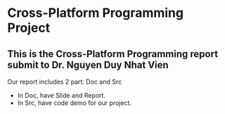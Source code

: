 # Cross-Platform Programming Project

## This is the Cross-Platform Programming report submit to Dr. Nguyen Duy Nhat Vien
Our report includes 2 part: Doc and Src
- In Doc, have Slide and Report.
- In Src, have code demo for our project.
